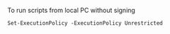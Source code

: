 To run scripts from local PC without signing
```
Set-ExecutionPolicy -ExecutionPolicy Unrestricted
```
